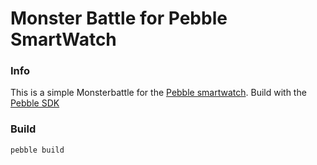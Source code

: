 Monster Battle for Pebble SmartWatch
====================================


### Info
This is a simple Monsterbattle for the [Pebble smartwatch](https://getpebble.com/).
Build with the [Pebble SDK](http://developer.getpebble.com/)

### Build

```bash
pebble build
```


